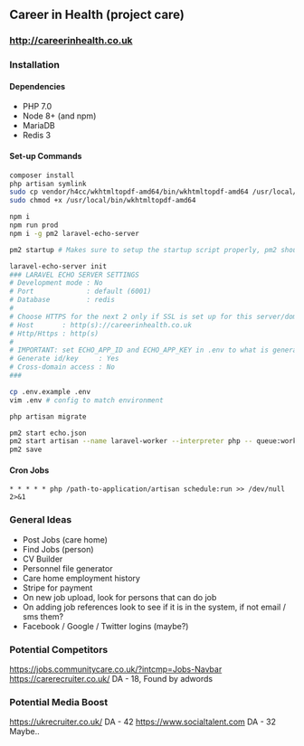 ## Career in Health (project care)
### http://careerinhealth.co.uk

### Installation
#### Dependencies
- PHP 7.0
- Node 8+ (and npm)
- MariaDB
- Redis 3

#### Set-up Commands
```bash
composer install
php artisan symlink
sudo cp vendor/h4cc/wkhtmltopdf-amd64/bin/wkhtmltopdf-amd64 /usr/local/bin/
sudo chmod +x /usr/local/bin/wkhtmltopdf-amd64

npm i
npm run prod
npm i -g pm2 laravel-echo-server

pm2 startup # Makes sure to setup the startup script properly, pm2 should tell you what to do

laravel-echo-server init
### LARAVEL ECHO SERVER SETTINGS
# Development mode : No
# Port             : default (6001)
# Database         : redis
# 
# Choose HTTPS for the next 2 only if SSL is set up for this server/domain
# Host       : http(s)://careerinhealth.co.uk
# Http/Https : http(s)
#
# IMPORTANT: set ECHO_APP_ID and ECHO_APP_KEY in .env to what is generated next
# Generate id/key     : Yes
# Cross-domain access : No
###

cp .env.example .env
vim .env # config to match environment

php artisan migrate

pm2 start echo.json
pm2 start artisan --name laravel-worker --interpreter php -- queue:work --daemon
pm2 save
```

#### Cron Jobs
```
* * * * * php /path-to-application/artisan schedule:run >> /dev/null 2>&1
```

### General Ideas
- Post Jobs (care home)
- Find Jobs (person)
- CV Builder
- Personnel file generator
- Care home employment history
- Stripe for payment
- On new job upload, look for persons that can do job
- On adding job references look to see if it is in the system, if not email / sms them?
- Facebook / Google / Twitter logins (maybe?)

### Potential Competitors
https://jobs.communitycare.co.uk/?intcmp=Jobs-Navbar
https://carerecruiter.co.uk/ DA - 18, Found by adwords

### Potential Media Boost
https://ukrecruiter.co.uk/ DA - 42
https://www.socialtalent.com DA - 32 Maybe..
